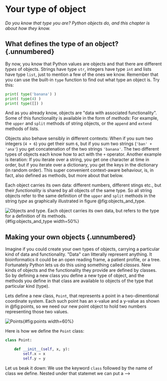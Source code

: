 # Your type of object

*Do you know that type you are? Python objects do, and this chapter is about how they know.*

## What defines the type of an object?  {.unnumbered}

By now, you know that Python values are objects and that there are different *types* of objects. Strings have type `str`, integers have type `int` and lists have type `list`, just to mention a few of the ones we know. Remember that you can use the built-in `type` function to find out what type an object is. Try this:

```python
print( type('banana') )
print( type(4) )
print( type([]) )
```

And as you already know, objects are "data with associated functionality". Some of this functionality is available in the form of *methods*: For example, the `upper` and `split` methods of string objects, or the `append` and `extend` methods of lists. 

Objects also behave sensibly in different contexts: When if you sum two integers (`4 + 6`) you get their sum `6`, but if you sum two strings (`'ban' + 'ana'`) you get concatenation of the two strings `'banana'`. The two different types of objects each know how to act with the `+` operator. Another example is iteration: If you iterate over a string, you get one character at time in order, but if you iterate over a dictionary, you get the keys in the dictionary (in random order). This super convenient context-aware behaviour, is, in fact, also defined as methods, but more about that below.

Each object carries its own data: different numbers, different stings etc., but their *functionality* is shared by all objects of the same type. So all string objects refer to the same definition of the `upper` and `split` methods in the string *type* as graphically illustrated in figure @fig:objects_and_type.

![Objects and type. Each object carries its own data, but refers to the type for a definition of its methods.](./images/objects_and_type.png){#fig:objects_and_type width=50%}


## Making your own objects  {.unnumbered}

Imagine if you could create your own types of objects, carrying a particular kind of data and functionality. "Data" can litterally represent anything. It bioinformatics it could be an open reading frame, a patient profile, or a tree. Fortunately Python lets us do this using something called *classes*. New kinds of objects and the functionality they provide are defined by classes. So by defining a new class you define a new type of object, and the methods you define in that class are available to objects of the type that particular kind (type). 

Lets define a new class, `Point`, that represents a point in a two-dimentional coordinate system. Each such point has an x-value and a y-value as shown in @fig:points, so we need our new point object to hold two numbers representing those two values.

![Points](./images/points.png){#fig:points width=60%}

Here is how we define the `Point` class:

```python
class Point:

    def __init__(self, x, y):
        self.x = x
        self.y = y
```

Let us beak it down: We use the keyword `class` followed by the name of class we define. Nested under that statemet we can put a  -->

<!-- $$f(x) = f(x-1)$$ {#eq:some_other_label} -->


<!-- TODO: Finish chapter about classes -->
